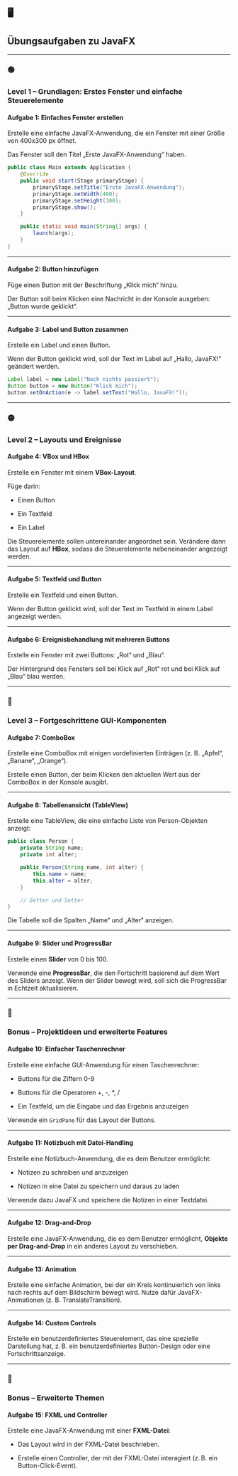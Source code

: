## **🖥️** 

## **Übungsaufgaben zu JavaFX**

---
### **🟢** 

### **Level 1 – Grundlagen: Erstes Fenster und einfache Steuerelemente**

#### **Aufgabe 1: Einfaches Fenster erstellen**

Erstelle eine einfache JavaFX-Anwendung, die ein Fenster mit einer Größe von 400x300 px öffnet.

Das Fenster soll den Titel „Erste JavaFX-Anwendung“ haben.

``` java
public class Main extends Application {
    @Override
    public void start(Stage primaryStage) {
        primaryStage.setTitle("Erste JavaFX-Anwendung");
        primaryStage.setWidth(400);
        primaryStage.setHeight(300);
        primaryStage.show();
    }

    public static void main(String[] args) {
        launch(args);
    }
}
```

---
#### **Aufgabe 2: Button hinzufügen**

Füge einen Button mit der Beschriftung „Klick mich“ hinzu.

Der Button soll beim Klicken eine Nachricht in der Konsole ausgeben: „Button wurde geklickt“.

---
#### **Aufgabe 3: Label und Button zusammen**

Erstelle ein Label und einen Button.

Wenn der Button geklickt wird, soll der Text im Label auf „Hallo, JavaFX!“ geändert werden.

```java
Label label = new Label("Noch nichts passiert");
Button button = new Button("Klick mich");
button.setOnAction(e -> label.setText("Hallo, JavaFX!"));
```

---

### **🟡** 

### **Level 2 – Layouts und Ereignisse**

#### **Aufgabe 4: VBox und HBox**

Erstelle ein Fenster mit einem **VBox-Layout**.

Füge darin:

- Einen Button
    
- Ein Textfeld
    
- Ein Label

Die Steuerelemente sollen untereinander angeordnet sein.
Verändere dann das Layout auf **HBox**, sodass die Steuerelemente nebeneinander angezeigt werden.

---
#### **Aufgabe 5: Textfeld und Button**

Erstelle ein Textfeld und einen Button.

Wenn der Button geklickt wird, soll der Text im Textfeld in einem Label angezeigt werden.

---
#### **Aufgabe 6: Ereignisbehandlung mit mehreren Buttons**

Erstelle ein Fenster mit zwei Buttons: „Rot“ und „Blau“.

Der Hintergrund des Fensters soll bei Klick auf „Rot“ rot und bei Klick auf „Blau“ blau werden.

---

### **🔴** 

### **Level 3 – Fortgeschrittene GUI-Komponenten**

#### **Aufgabe 7: ComboBox**

Erstelle eine ComboBox mit einigen vordefinierten Einträgen (z. B. „Apfel“, „Banane“, „Orange“).

Erstelle einen Button, der beim Klicken den aktuellen Wert aus der ComboBox in der Konsole ausgibt.

---
#### **Aufgabe 8: Tabellenansicht (TableView)**

Erstelle eine TableView, die eine einfache Liste von Person-Objekten anzeigt:

``` java
public class Person {
    private String name;
    private int alter;

    public Person(String name, int alter) {
        this.name = name;
        this.alter = alter;
    }

    // Getter und Setter
}
```

Die Tabelle soll die Spalten „Name“ und „Alter“ anzeigen.

---
#### **Aufgabe 9: Slider und ProgressBar**

Erstelle einen **Slider** von 0 bis 100.

Verwende eine **ProgressBar**, die den Fortschritt basierend auf dem Wert des Sliders anzeigt. Wenn der Slider bewegt wird, soll sich die ProgressBar in Echtzeit aktualisieren.

---
### **🔵** 

### **Bonus – Projektideen und erweiterte Features**

#### **Aufgabe 10: Einfacher Taschenrechner**

Erstelle eine einfache GUI-Anwendung für einen Taschenrechner:

- Buttons für die Ziffern 0-9
    
- Buttons für die Operatoren +, -, *, /
    
- Ein Textfeld, um die Eingabe und das Ergebnis anzuzeigen

Verwende ein ```GridPane``` für das Layout der Buttons.

---

#### **Aufgabe 11: Notizbuch mit Datei-Handling**

Erstelle eine Notizbuch-Anwendung, die es dem Benutzer ermöglicht:

- Notizen zu schreiben und anzuzeigen
    
- Notizen in eine Datei zu speichern und daraus zu laden

Verwende dazu JavaFX und speichere die Notizen in einer Textdatei.

---

#### **Aufgabe 12: Drag-and-Drop**

Erstelle eine JavaFX-Anwendung, die es dem Benutzer ermöglicht, **Objekte per Drag-and-Drop** in ein anderes Layout zu verschieben.

---

#### **Aufgabe 13: Animation**

Erstelle eine einfache Animation, bei der ein Kreis kontinuierlich von links nach rechts auf dem Bildschirm bewegt wird. Nutze dafür JavaFX-Animationen (z. B. TranslateTransition).

---

#### **Aufgabe 14: Custom Controls**

Erstelle ein benutzerdefiniertes Steuerelement, das eine spezielle Darstellung hat, z. B. ein benutzerdefiniertes Button-Design oder eine Fortschrittsanzeige.

---

### **🔧** 

### **Bonus – Erweiterte Themen**

#### **Aufgabe 15: FXML und Controller**


Erstelle eine JavaFX-Anwendung mit einer **FXML-Datei**:

- Das Layout wird in der FXML-Datei beschrieben.
    
- Erstelle einen Controller, der mit der FXML-Datei interagiert (z. B. ein Button-Click-Event).
    